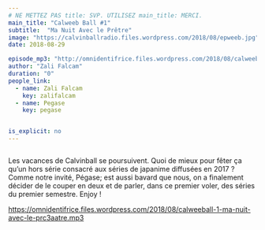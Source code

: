 ```yaml
---
# NE METTEZ PAS title: SVP. UTILISEZ main_title: MERCI.
main_title: "Calweeb Ball #1"
subtitle:  "Ma Nuit Avec le Prêtre"
image: "https://calvinballradio.files.wordpress.com/2018/08/epweeb.jpg"
date: 2018-08-29

episode_mp3: "http://omnidentifrice.files.wordpress.com/2018/08/calweeball-1-ma-nuit-avec-le-prc3aatre.mp3"
author: "Zali Falcam"
duration: "0"
people_link: 
  - name: Zali Falcam
    key: zalifalcam
  - name: Pegase
    key: pegase


is_explicit: no
---
```


<PodcastHeader/>

<!-- ECRIRE LA DESCRIPTION DE L'EPISODE SOUS CETTE LIGNE -->
<p><img src="https://calvinballradio.files.wordpress.com/2018/08/epweeb.jpg?w=300" alt=""></p>
<p>Les vacances de Calvinball se poursuivent. Quoi de mieux pour fêter ça qu’un hors série consacré aux séries de japanime diffusées en 2017 ? Comme notre invité, Pégase; est aussi bavard que nous, on a finalement décider de le couper en deux et de parler, dans ce premier voler, des séries du premier semestre. Enjoy !</p>
<p><a href="https://omnidentifrice.files.wordpress.com/2018/08/calweeball-1-ma-nuit-avec-le-prc3aatre.mp3" rel="nofollow">https://omnidentifrice.files.wordpress.com/2018/08/calweeball-1-ma-nuit-avec-le-prc3aatre.mp3</a></p>


